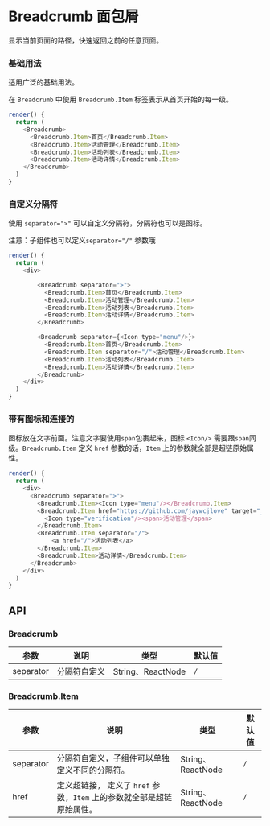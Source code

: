 Breadcrumb 面包屑
===

显示当前页面的路径，快速返回之前的任意页面。

### 基础用法

适用广泛的基础用法。

<!--DemoStart--> 

在 `Breadcrumb` 中使用 `Breadcrumb.Item` 标签表示从首页开始的每一级。

```js
render() {
  return (
    <Breadcrumb>
      <Breadcrumb.Item>首页</Breadcrumb.Item>
      <Breadcrumb.Item>活动管理</Breadcrumb.Item>
      <Breadcrumb.Item>活动列表</Breadcrumb.Item>
      <Breadcrumb.Item>活动详情</Breadcrumb.Item>
    </Breadcrumb>
  )
}
```
<!--End-->

### 自定义分隔符

使用 `separator=">"` 可以自定义分隔符，分隔符也可以是图标。

<!--DemoStart--> 
注意：子组件也可以定义`separator="/"` 参数哦
```js
render() {
  return (
    <div>

        <Breadcrumb separator=">">
          <Breadcrumb.Item>首页</Breadcrumb.Item>
          <Breadcrumb.Item>活动管理</Breadcrumb.Item>
          <Breadcrumb.Item>活动列表</Breadcrumb.Item>
          <Breadcrumb.Item>活动详情</Breadcrumb.Item>
        </Breadcrumb>

        <Breadcrumb separator={<Icon type="menu"/>}>
          <Breadcrumb.Item>首页</Breadcrumb.Item>
          <Breadcrumb.Item separator="/">活动管理</Breadcrumb.Item>
          <Breadcrumb.Item>活动列表</Breadcrumb.Item>
          <Breadcrumb.Item>活动详情</Breadcrumb.Item>
        </Breadcrumb>
    </div>
  )
}
```
<!--End-->

### 带有图标和连接的

图标放在文字前面。注意文字要使用`span`包裹起来，图标 `<Icon/>` 需要跟`span`同级。`Breadcrumb.Item` 定义 `href` 参数的话，`Item` 上的参数就全部是超链原始属性。

<!--DemoStart--> 
```js
render() {
  return (
    <div>
      <Breadcrumb separator=">">
        <Breadcrumb.Item><Icon type="menu"/></Breadcrumb.Item>
        <Breadcrumb.Item href="https://github.com/jaywcjlove" target="_blank">
          <Icon type="verification"/><span>活动管理</span>
        </Breadcrumb.Item>
        <Breadcrumb.Item separator="/">
            <a href="/">活动列表</a>
        </Breadcrumb.Item>
        <Breadcrumb.Item>活动详情</Breadcrumb.Item>
      </Breadcrumb>
    </div>
  )
}
```
<!--End-->


## API

### Breadcrumb

| 参数 | 说明 | 类型 | 默认值 |
|--------- |-------- |--------- |-------- |
| separator | 分隔符自定义 | String、ReactNode | `/` |

### Breadcrumb.Item

| 参数 | 说明 | 类型 | 默认值 |
|--------- |-------- |--------- |-------- |
| separator | 分隔符自定义，子组件可以单独定义不同的分隔符。 | String、ReactNode | `/` |
| href | 定义超链接， 定义了 `href` 参数，`Item` 上的参数就全部是超链原始属性。 | String、ReactNode | `/` |